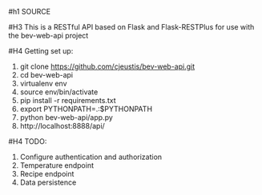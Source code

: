 #h1 SOURCE

#H3 This is a RESTful API based on Flask and Flask-RESTPlus for use with the bev-web-api project

#H4 Getting set up:
 1. git clone https://github.com/cjeustis/bev-web-api.git
 2. cd bev-web-api
 3. virtualenv env
 4. source env/bin/activate
 5. pip install -r requirements.txt
 6. export PYTHONPATH=.:$PYTHONPATH
 7. python bev-web-api/app.py
 8. http://localhost:8888/api/


#H4 TODO:
 1. Configure authentication and authorization
 2. Temperature endpoint
 3. Recipe endpoint
 4. Data persistence